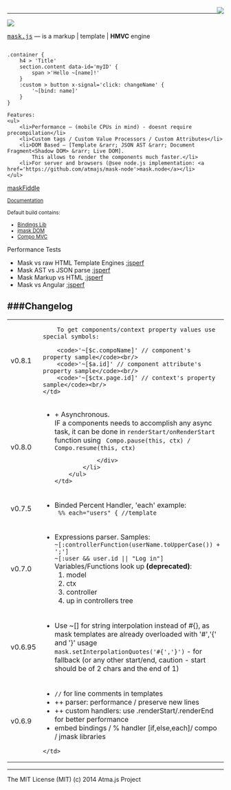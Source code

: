 <img src='http://atmajs.com/images/logos/mask.png' style='float:right'/>
<hr/>
<a href='http://travis-ci.org/tenbits/MaskJS'><img src='https://secure.travis-ci.org/atmajs/MaskJS.png'/></a>

<p>
	<tt><a href='http://atmajs.com/mask' target='_blank'>mask.js</a></tt> — is a markup | template | <b>HMVC</b> engine

<div><pre><code>
.container {
	h4 > 'Title'
	section.content data-id='myID' {
		span >'Hello ~[name]!'
	}
	:custom > button x-signal='click: changeName' {
		'~[bind: name]'
	}
}
</code></pre></div>

	Features:
	<ul>
		<li>Performance — (mobile CPUs in mind) - doesnt require precompilation</li>
		<li>Custom tags / Custom Value Processors / Custom Attributes</li>
		<li>DOM Based — [Template &rarr; JSON AST &rarr; Document Fragment<Shadow DOM> &rarr; Live DOM].
			This allows to render the components much faster.</li>
		<li>For server and browsers (@see node.js implementation: <a href='https://github.com/atmajs/mask-node'>mask.node</a></li>
	</ul>
</p>

<p>
	<a href='http://atmajs.com/mask-try'>maskFiddle</a>
</p>

<p>
	<small><a href='http://atmajs.com/mask'>Documentation</a></small>
</p>
<p>

<small>
	Default build contains:
	<ul>
		<li><a href='https://github.com/atmajs/mask-binding'>Bindings Lib</a></li>
		<li><a href='https://github.com/atmajs/mask-j'>jmask DOM</a></li>
		<li><a href='https://github.com/atmajs/mask-compo'>Compo MVC</a></li>
	</ul>
</small>
</p>

<p>
 Performance Tests
 <ul>
	<li> Mask vs raw HTML Template Engines
		<a href='http://jsperf.com/dom-vs-innerhtml-based-templating/711'>:jsperf</a>
		</li>
	<li> Mask AST vs JSON parse
		<a href='http://jsperf.com/maskjs-vs-json/10'>:jsperf</a>
		</li>
	<li> Mask Markup vs HTML
		<a href='http://jsperf.com/mask-vs-contextual-fragment/5'>:jsperf</a>
		</li>
	<li> Mask vs Angular
		<a href='http://jsperf.com/mask-vs-angular/6'>:jsperf</a>
		</li>
 </ul>
 
</p>

###Changelog
------------
<table>

<tr>
	<td>v0.8.1</td>
	<td>
		
		To get components/context property values use special symbols:
		
		<code>'~[$c.compoName]' // component's property sample</code><br/>
		<code>'~[$a.id]' // component attribute's property sample</code><br/>
		<code>'~[$ctx.page.id]' // context's property sample</code><br/>
	</td>
</tr>

<tr>
	<td>v0.8.0</td>
	<td>
		<ul>
			<li>
				+ Asynchronous.
				<div>
					IF a components needs to accomplish any async task, it can be done in
					<code>renderStart/onRenderStart</code> function using
					<code> Compo.pause(this, ctx) / Compo.resume(this, ctx) </code>
					
				</div>
			</li>
		</ul>
	</td>
</tr>

<tr>
	<td>v0.7.5</td>
	<td>
		<ul>
			<li>
				Binded Percent Handler, 'each' example:
				<div><code> %% each="users" { //template </code></div>
			</li>
		</ul>
	</td>
</tr>

<tr>
	<td>v0.7.0</td>
	<td>
		<ul>
			<li>
				Expressions parser. Samples:
				<div><code>~[:controllerFunction(userName.toUpperCase()) + ';']</code></div>
				<div><code>~[:user && user.id || "Log in"]</code></div>
				Variables/Functions look up <b>(deprecated)</b>:
				<ol>
				 <li> model </li>
				 <li> ctx </li>
				 <li> controller </li>
				 <li> up in controllers tree </li>
				</ol>
			</li>
		</ul>
	</td>
</tr>

<tr>
	<td>v0.6.95</td>
	<td>
		<ul>
			<li>
				Use ~[] for string interpolation instead of #{}, as mask templates are already overloaded with '#','{' and '}' usage
				<div><code>mask.setInterpolationQuotes('#{','}')</code> - for fallback (or any other start/end, caution - start
				should be of 2 chars and the end of 1)</div>
			</li>
		</ul>
	</td>
</tr>

<tr>
	<td>v0.6.9</td>
	<td>
		<ul>
			<li><code>//</code> for line comments in templates</li>
			<li>++ parser: performance / preserve new lines</li>
			<li>++ custom handlers: use .renderStart/.renderEnd for better performance</li>
			<li>embed bindings / % handler [if,else,each]/ compo / jmask libraries</li>
		</ul>

	</td>
</tr>

</table>

----
The MIT License (MIT)
(c) 2014 Atma.js Project
